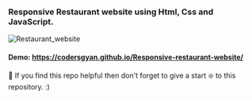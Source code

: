 ### Responsive Restaurant website using Html, Css and JavaScript.

![Restaurant_website](https://github.com/codersgyan/Responsive-restaurant-website/blob/master/restaurant-webpage.jpg)


#### Demo: https://codersgyan.github.io/Responsive-restaurant-website/


🙏 If you find this repo helpful then don't forget to give a start ❇️  to this repository. :)

